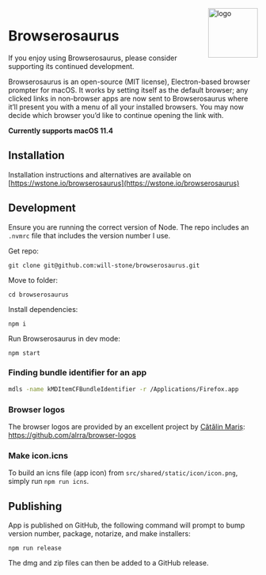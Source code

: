<img src="./designs/icon_squooshed.png" alt="logo" width="100" height="100" align="right" />

# Browserosaurus

If you enjoy using Browserosaurus, please consider supporting its continued
development.

Browserosaurus is an open-source (MIT license), Electron-based browser prompter
for macOS. It works by setting itself as the default browser; any clicked links
in non-browser apps are now sent to Browserosaurus where it’ll present you with
a menu of all your installed browsers. You may now decide which browser you’d
like to continue opening the link with.

**Currently supports macOS 11.4**

## Installation

Installation instructions and alternatives are available on
[https://wstone.io/browserosaurus](https://wstone.io/browserosaurus)

## Development

Ensure you are running the correct version of Node. The repo includes an
`.nvmrc` file that includes the version number I use.

Get repo:

```
git clone git@github.com:will-stone/browserosaurus.git
```

Move to folder:

```
cd browserosaurus
```

Install dependencies:

```
npm i
```

Run Browserosaurus in dev mode:

```
npm start
```

### Finding bundle identifier for an app

```sh
mdls -name kMDItemCFBundleIdentifier -r /Applications/Firefox.app
```

### Browser logos

The browser logos are provided by an excellent project by
[Cătălin Mariș](https://github.com/alrra):
https://github.com/alrra/browser-logos

### Make icon.icns

To build an icns file (app icon) from `src/shared/static/icon/icon.png`, simply
run `npm run icns`.

## Publishing

App is published on GitHub, the following command will prompt to bump version
number, package, notarize, and make installers:

```
npm run release
```

The dmg and zip files can then be added to a GitHub release.
